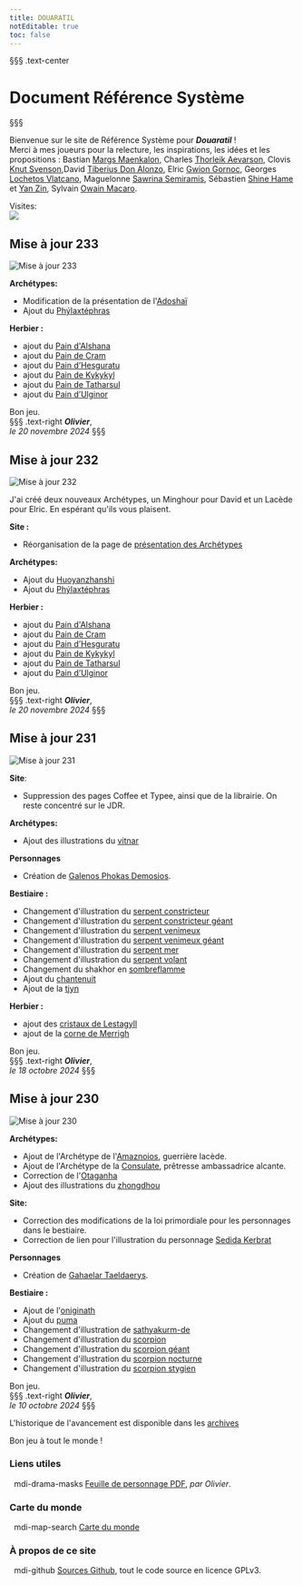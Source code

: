 ```yaml
---
title: DOUARATIL
notEditable: true
toc: false
---
```

§§§ .text-center
# Document Référence Système
§§§

<v-row>

<v-col cols="12" md="6">

Bienvenue sur le site de Référence Système pour _**Douaratil**_ !  
Merci à mes joueurs pour la relecture, les inspirations, les idées et les propositions : Bastian [Margs Maenkalon](/bestiaire/margs-maenkalon), Charles [Thorleik Aevarson](/bestiaire/thorleik-aevarson), Clovis [Knut Svenson](/bestiaire/knut-svenson),David [Tiberius Don Alonzo](/bestiaire/tiberius-don-alonzo), Elric [Gwion Gornoc](/bestiaire/gwion-gornoc), Georges [Lochetos Vlatcano](/bestiaire/lochetos-vlatcano), Maguelonne [Sawrina Semiramis](/bestiaire/sawrina-semiramis), Sébastien [Shine Hame](/bestiaire/shine-hame) et [Yan Zin](/bestiaire/yan-zin), Sylvain [Owain Macaro](/bestiaire/owain-macaro).  

Visites:   
<a href="http://www.mon-compteur.fr"><img src="http://www.mon-compteur.fr/html_c01genv2-241098-5" border="0" /></a>  

## Mise à jour 233
![Mise à jour 233](https://www.douaratil.fr/illustrations/site/maj233.jpeg)     

**Archétypes:**   
- Modification de la présentation de l'[Adoshaï](/archetypes/adoshai)
- Ajout du [Phýlaxtéphras](/archetypes/phylaxtephras)

**Herbier :**   
- ajout du [Pain d'Alshana](/herbier/nourritures-speciales/#pain-d-alshana)    
- ajout du [Pain de Cram](/herbier/nourritures-speciales/#pain-de-cram)    
- ajout du [Pain d’Hesguratu](/herbier/nourritures-speciales/#pain-d-hesguratu)    
- ajout du [Pain de Kykykyl](/herbier/nourritures-speciales/#pain-de-kykykyl)    
- ajout du [Pain de Tatharsul](/herbier/nourritures-speciales/#pain-de-tatharsul)    
- ajout du [Pain d’Ulginor](/herbier/nourritures-speciales/#pain-d-ulginor)  

Bon jeu.     
§§§ .text-right
_**Olivier**_,  
_le 20 novembre 2024_
§§§

## Mise à jour 232
![Mise à jour 232](https://www.douaratil.fr/illustrations/site/maj232.jpeg)     

J'ai créé deux nouveaux Archétypes, un Minghour pour David et un Lacède pour Elric. En espérant qu'ils vous plaisent.

**Site :**   
- Réorganisation de la page de [présentation des Archétypes](/archetypes/1-presentation)

**Archétypes:**   
- Ajout du [Huoyanzhanshi](/archetypes/huoyanzhanshi)
- Ajout du [Phýlaxtéphras](/archetypes/phylaxtephras)

**Herbier :**   
- ajout du [Pain d'Alshana](/herbier/nourritures-speciales/#pain-d-alshana)    
- ajout du [Pain de Cram](/herbier/nourritures-speciales/#pain-de-cram)    
- ajout du [Pain d’Hesguratu](/herbier/nourritures-speciales/#pain-d-hesguratu)    
- ajout du [Pain de Kykykyl](/herbier/nourritures-speciales/#pain-de-kykykyl)    
- ajout du [Pain de Tatharsul](/herbier/nourritures-speciales/#pain-de-tatharsul)    
- ajout du [Pain d’Ulginor](/herbier/nourritures-speciales/#pain-d-ulginor)  

Bon jeu.     
§§§ .text-right
_**Olivier**_,  
_le 20 novembre 2024_
§§§

## Mise à jour 231
![Mise à jour 231](https://www.douaratil.fr/illustrations/site/maj231.jpeg)     

**Site**:
- Suppression des pages Coffee et Typee, ainsi que de la librairie. On reste concentré sur le JDR.

**Archétypes:**   
- Ajout des illustrations du [vitnar](/archetypes/vitnar)

**Personnages**    
- Création de [Galenos Phokas Demosios](/bestiaire/galenos-phokas-demosios).    

**Bestiaire :**   
- Changement d'illustration du [serpent constricteur](/bestiaire/serpent-constricteur)   
- Changement d'illustration du [serpent constricteur géant](/bestiaire/serpent-constricteur-geant)   
- Changement d'illustration du [serpent venimeux](/bestiaire/serpent-venimeux)   
- Changement d'illustration du [serpent venimeux géant](/bestiaire/serpent-venimeux-geant)   
- Changement d'illustration du [serpent mer](/bestiaire/serpent-de-mer)   
- Changement d'illustration du [serpent volant](/bestiaire/serpent-volant)   
- Changement du shakhor en [sombreflamme](/bestiaire/sombreflamme)   
- Ajout du [chantenuit](/bestiaire/chantenuit)   
- Ajout de la [tjyn](/bestiaire/tjyn)   

**Herbier :**   
- ajout des [cristaux de Lestagyll](/herbier/modifications-de-caracteristiques/#cristaux-de-lestagyll)    
- ajout de la [corne de Merrigh](/herbier/modifications-de-caracteristiques/#corne-de-merrigh)

Bon jeu.     
§§§ .text-right
_**Olivier**_,  
_le 18 octobre 2024_
§§§

## Mise à jour 230
![Mise à jour 230](https://www.douaratil.fr/illustrations/site/maj230.jpeg)     

**Archétypes:**   
- Ajout de l'Archétype de l'[Amaznoios](/archetypes/amaznoios), guerrière lacède.   
- Ajout de l'Archétype de la [Consulate](/archetypes/consulate), prêtresse ambassadrice alcante.   
- Correction de l'[Otaganha](/archetypes/otaganha)
- Ajout des illustrations du [zhongdhou](/archetypes/zhongdhou)

**Site:**   
- Correction des modifications de la loi primordiale pour les personnages dans le bestiaire. 
- Correction de lien pour l'illustration du personnage [Sedida Kerbrat](/bestiaire/sedida-kerbrat)   

**Personnages**    
- Création de [Gahaelar Taeldaerys](/bestiaire/gahaelar-taeldaerys).    

**Bestiaire :**   
- Ajout de l'[oniginath](/bestiaire/oniginath)   
- Ajout du [puma](/bestiaire/puma)
- Changement d'illustration de [sathyakurm-de](/bestiaire/sathyakurm-de)       
- Changement d'illustration du [scorpion](/bestiaire/scorpion)   
- Changement d'illustration du [scorpion géant](/bestiaire/scorpion-geant)   
- Changement d'illustration du [scorpion nocturne](/bestiaire/scorpion-nocturne)   
- Changement d'illustration du [scorpion stygien](/bestiaire/scorpion-stygien)   

Bon jeu.     
§§§ .text-right
_**Olivier**_,  
_le 10 octobre 2024_
§§§


L'historique de l'avancement est disponible dans les [archives](/archives/)

Bon jeu à tout le monde !

</v-col>

<v-col cols="12" md="6">  

### Liens utiles
&nbsp;
<v-icon>mdi-drama-masks</v-icon> [Feuille de personnage PDF](https://www.douaratil.fr/feuilledejdr/FDPgenerique.pdf), _par Olivier_.     

### Carte du monde
&nbsp;
<v-icon>mdi-map-search</v-icon> [Carte du monde](https://www.douaratil.fr/cartes/cartedumonde.jpg)    

### À propos de ce site
&nbsp;
<v-icon>mdi-github</v-icon> [Sources Github](https://github.com/Douaratil/douaratil-drs), tout le code source en licence GPLv3.  


</v-col>

</v-row>
